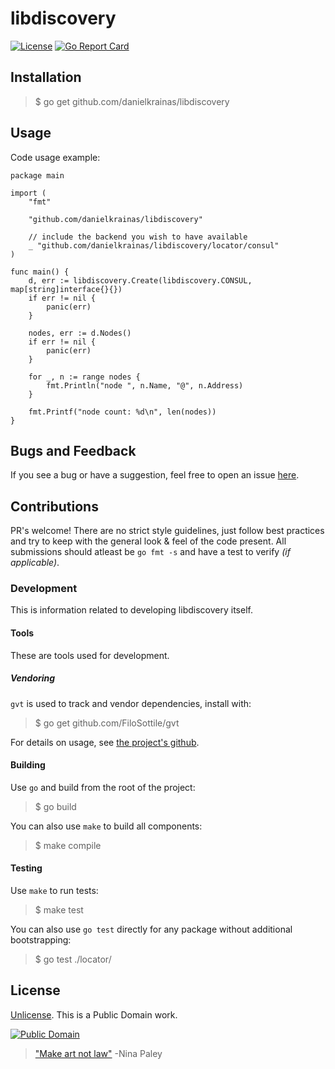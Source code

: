 # libdiscovery

[![License](https://img.shields.io/badge/license-Unlicense-blue.svg?style=flat)](UNLICENSE) [![Go Report Card](https://goreportcard.com/badge/github.com/danielkrainas/libdiscovery)](https://goreportcard.com/report/github.com/danielkrainas/libdiscovery)

## Installation

> $ go get github.com/danielkrainas/libdiscovery

## Usage

Code usage example:

```
package main

import (
	"fmt"

	"github.com/danielkrainas/libdiscovery"

	// include the backend you wish to have available
	_ "github.com/danielkrainas/libdiscovery/locator/consul"
)

func main() {
	d, err := libdiscovery.Create(libdiscovery.CONSUL, map[string]interface{}{})
	if err != nil {
		panic(err)
	}

	nodes, err := d.Nodes()
	if err != nil {
		panic(err)
	}

	for _, n := range nodes {
		fmt.Println("node ", n.Name, "@", n.Address)
	}

	fmt.Printf("node count: %d\n", len(nodes))
}
```

## Bugs and Feedback

If you see a bug or have a suggestion, feel free to open an issue [here](https://github.com/danielkrainas/libdiscovery/issues).

## Contributions

PR's welcome! There are no strict style guidelines, just follow best practices and try to keep with the general look & feel of the code present. All submissions should atleast be `go fmt -s` and have a test to verify *(if applicable)*.

### Development

This is information related to developing libdiscovery itself.

#### Tools

These are tools used for development.

##### Vendoring

`gvt` is used to track and vendor dependencies, install with:

> $ go get github.com/FiloSottile/gvt

For details on usage, see [the project's github](https://github.com/FiloSottile/gvt).

#### Building

Use `go` and build from the root of the project:

> $ go build

You can also use `make` to build all components:

> $ make compile

#### Testing

Use `make` to run tests:

> $ make test

You can also use `go test` directly for any package without additional bootstrapping:

> $ go test ./locator/

## License

[Unlicense](http://unlicense.org/UNLICENSE). This is a Public Domain work. 

[![Public Domain](https://licensebuttons.net/p/mark/1.0/88x31.png)](http://questioncopyright.org/promise)

> ["Make art not law"](http://questioncopyright.org/make_art_not_law_interview) -Nina Paley